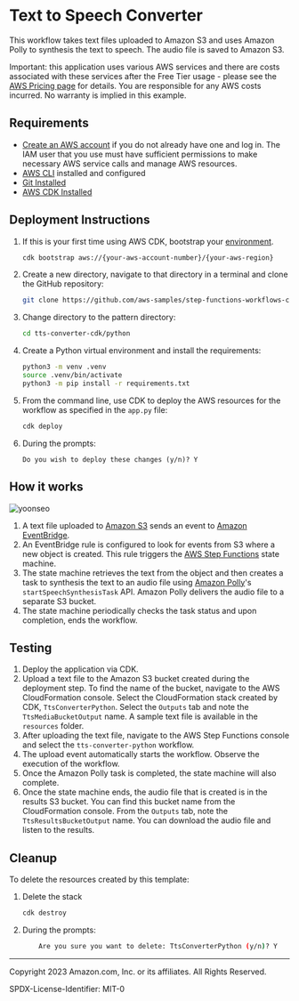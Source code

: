 # Text to Speech Converter

This workflow takes text files uploaded to Amazon S3 and uses Amazon Polly to synthesis the text to speech. The audio file is saved to Amazon S3.

Important: this application uses various AWS services and there are costs associated with these services after the Free Tier usage - please see the [AWS Pricing page](https://aws.amazon.com/pricing/) for details. You are responsible for any AWS costs incurred. No warranty is implied in this example.

## Requirements

* [Create an AWS account](https://portal.aws.amazon.com/gp/aws/developer/registration/index.html) if you do not already have one and log in. The IAM user that you use must have sufficient permissions to make necessary AWS service calls and manage AWS resources.
* [AWS CLI](https://docs.aws.amazon.com/cli/latest/userguide/install-cliv2.html) installed and configured
* [Git Installed](https://git-scm.com/book/en/v2/Getting-Started-Installing-Git)
* [AWS CDK Installed](https://docs.aws.amazon.com/cdk/v2/guide/getting_started.html#getting_started_install)

## Deployment Instructions

1. If this is your first time using AWS CDK, bootstrap your [environment](https://docs.aws.amazon.com/cdk/v2/guide/getting_started.html#getting_started_bootstrap).

    ```bash
    cdk bootstrap aws://{your-aws-account-number}/{your-aws-region}
    ```

1. Create a new directory, navigate to that directory in a terminal and clone the GitHub repository:

    ```bash
    git clone https://github.com/aws-samples/step-functions-workflows-collection
    ```

1. Change directory to the pattern directory:

    ```bash
    cd tts-converter-cdk/python
    ```

1. Create a Python virtual environment and install the requirements:

    ```bash
    python3 -m venv .venv
    source .venv/bin/activate
    python3 -m pip install -r requirements.txt
    ```

1. From the command line, use CDK to deploy the AWS resources for the workflow as specified in the ```app.py``` file:

    ```bash
    cdk deploy
    ```

1. During the prompts:

    ```text
    Do you wish to deploy these changes (y/n)? Y

## How it works

![yoonseo](https://user-images.githubusercontent.com/61778930/183707915-12770755-261c-40f4-9641-7207bb731f7d.jpg)

1. A text file uploaded to [Amazon S3](https://aws.amazon.com/s3/) sends an event to [Amazon EventBridge](https://aws.amazon.com/eventbridge/).
1. An EventBridge rule is configured to look for events from S3 where a new object is created. This rule triggers the [AWS Step Functions](https://aws.amazon.com/step-functions/) state machine.
1. The state machine retrieves the text from the object and then creates a task to synthesis the text to an audio file using [Amazon Polly](https://aws.amazon.com/polly/)'s `startSpeechSynthesisTask` API. Amazon Polly delivers the audio file to a separate S3 bucket.
1. The state machine periodically checks the task status and upon completion, ends the workflow.

## Testing

1. Deploy the application via CDK.
1. Upload a text file to the Amazon S3 bucket created during the deployment step. To find the name of the bucket, navigate to the AWS CloudFormation console. Select the CloudFormation stack created by CDK, `TtsConverterPython`. Select the `Outputs` tab and note the `TtsMediaBucketOutput` name. A sample text file is available in the `resources` folder.
1. After uploading the text file, navigate to the AWS Step Functions console and select the `tts-converter-python` workflow.
1. The upload event automatically starts the workflow. Observe the execution of the workflow.
1. Once the Amazon Polly task is completed, the state machine will also complete.
1. Once the state machine ends, the audio file that is created is in the results S3 bucket. You can find this bucket name from the CloudFormation console. From the `Outputs` tab, note the `TtsResultsBucketOutput` name. You can download the audio file and listen to the results.

## Cleanup

To delete the resources created by this template:

1. Delete the stack

    ```bash
    cdk destroy
    ```

1. During the prompts:

    ```bash
        Are you sure you want to delete: TtsConverterPython (y/n)? Y
    ```

----
Copyright 2023 Amazon.com, Inc. or its affiliates. All Rights Reserved.

SPDX-License-Identifier: MIT-0

